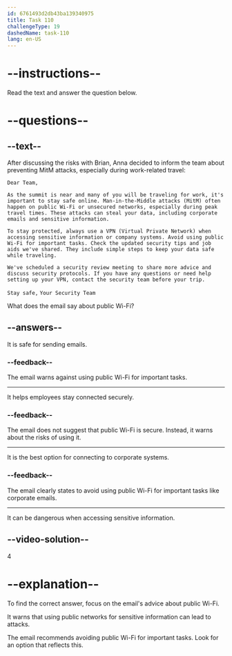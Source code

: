 ```yaml
---
id: 6761493d2db43ba139340975
title: Task 110
challengeType: 19
dashedName: task-110
lang: en-US
---
```


<!-- READING -->

# --instructions--

Read the text and answer the question below.

# --questions--

## --text--

After discussing the risks with Brian, Anna decided to inform the team about preventing MitM attacks, especially during work-related travel:

`Dear Team,`

`As the summit is near and many of you will be traveling for work, it's important to stay safe online. Man-in-the-Middle attacks (MitM) often happen on public Wi-Fi or unsecured networks, especially during peak travel times. These attacks can steal your data, including corporate emails and sensitive information.`

`To stay protected, always use a VPN (Virtual Private Network) when accessing sensitive information or company systems. Avoid using public Wi-Fi for important tasks. Check the updated security tips and job aids we've shared. They include simple steps to keep your data safe while traveling.`

`We've scheduled a security review meeting to share more advice and discuss security protocols. If you have any questions or need help setting up your VPN, contact the security team before your trip.`

`Stay safe,`
`Your Security Team`

What does the email say about public Wi-Fi?

## --answers--

It is safe for sending emails.

### --feedback--

The email warns against using public Wi-Fi for important tasks.

---

It helps employees stay connected securely.

### --feedback--

The email does not suggest that public Wi-Fi is secure. Instead, it warns about the risks of using it.

---

It is the best option for connecting to corporate systems.

### --feedback--

The email clearly states to avoid using public Wi-Fi for important tasks like corporate emails.

---

It can be dangerous when accessing sensitive information.

## --video-solution--

4

# --explanation--

To find the correct answer, focus on the email's advice about public Wi-Fi.

It warns that using public networks for sensitive information can lead to attacks.

The email recommends avoiding public Wi-Fi for important tasks. Look for an option that reflects this.
